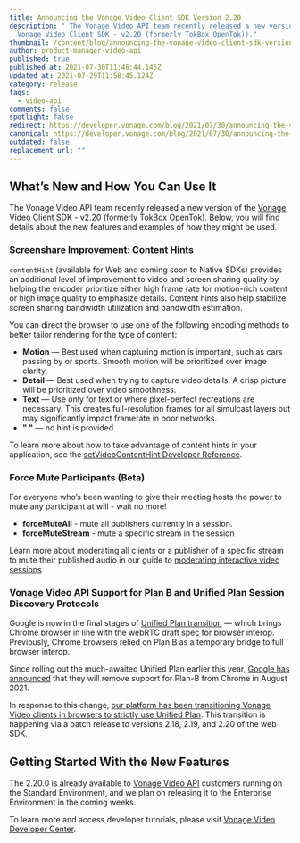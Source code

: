 ```yaml
---
title: Announcing the Vonage Video Client SDK Version 2.20
description: " The Vonage Video API team recently released a new version of the
  Vonage Video Client SDK - v2.20 (formerly TokBox OpenTok))."
thumbnail: /content/blog/announcing-the-vonage-video-client-sdk-version-2-20/videoapi_sdk-release_1200x600.png
author: product-manager-video-api
published: true
published_at: 2021-07-30T11:48:44.145Z
updated_at: 2021-07-29T11:58:45.124Z
category: release
tags:
  - video-api
comments: false
spotlight: false
redirect: https://developer.vonage.com/blog/2021/07/30/announcing-the-vonage-video-client-sdk-version-2-20
canonical: https://developer.vonage.com/blog/2021/07/30/announcing-the-vonage-video-client-sdk-version-2-20
outdated: false
replacement_url: ""
---
```

## What’s New and How You Can Use It

The Vonage Video API team recently released a new version of the [Vonage Video Client SDK - v2.20](https://tokbox.com/developer/sdks/js/release-notes.html) (formerly TokBox OpenTok). Below, you will find details about the new features and examples of how they might be used.

### Screenshare Improvement: Content Hints

`contentHint` (available for Web and coming soon to Native SDKs) provides an additional level of improvement to video and screen sharing quality by helping the encoder prioritize either high frame rate for motion-rich content or high image quality to emphasize details. Content hints also help stabilize screen sharing bandwidth utilization and bandwidth estimation.

You can direct the browser to use one of the following encoding methods to better tailor rendering for the type of content:

- **Motion** — Best used when capturing motion is important, such as cars passing by or sports. Smooth motion will be prioritized over image clarity.
- **Detail** — Best used when trying to capture video details.  A crisp picture will be prioritized over video smoothness.
- **Text** — Use only for text or where pixel-perfect recreations are necessary. This creates full-resolution frames for all simulcast layers but may significantly impact framerate in poor networks. 
- **" "** — no hint is provided

To learn more about how to take advantage of content hints in your application, see the [setVideoContentHint Developer Reference](https://tokbox.com/developer/sdks/js/reference/Publisher.html#setVideoContentHint).


### Force Mute Participants (Beta)

For everyone who’s been wanting to give their meeting hosts the power to mute any participant at will - wait no more! 
 
- **forceMuteAll** - mute all publishers currently in a session. 
- **forceMuteStream** - mute a specific stream in the session

Learn more about moderating all clients or a publisher of a specific stream to mute their published audio in our guide to [moderating interactive video sessions](https://tokbox.com/developer/guides/moderation/js/#force_mute).


### Vonage Video API Support for Plan B and Unified Plan Session Discovery Protocols

Google is now in the final stages of [Unified Plan transition](https://webrtc.org/getting-started/unified-plan-transition-guide) — which brings Chrome browser in line with the webRTC draft spec for browser interop. Previously, Chrome browsers relied on Plan B as a temporary bridge to full browser interop.


Since rolling out the much-awaited Unified Plan earlier this year, [Google has announced](https://groups.google.com/u/1/g/discuss-webrtc/c/UBtZfawdIAA/m/-UVQQcubBQAJ?pli=1) that they will remove support for Plan-B from Chrome in August 2021.


In response to this change, [our platform has been transitioning Vonage Video clients in browsers to strictly use Unified Plan](https://support.tokbox.com/hc/en-us/articles/4402056584852-Vonage-Video-API-Support-for-Plan-B-and-Unified-Plan-Session-Discovery-Protocols). This transition is happening via a patch release to versions 2.18, 2.19, and 2.20 of the web SDK.

## Getting Started With the New Features

The 2.20.0 is already available to [Vonage Video API](https://tokbox.com/developer/) customers running on the Standard Environment, and we plan on releasing it to the Enterprise Environment in the coming weeks.

To learn more and access developer tutorials, please visit [Vonage Video Developer Center](https://tokbox.com/developer/).